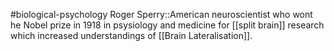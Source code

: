 #biological-psychology 
Roger Sperry::American neuroscientist who wont he Nobel prize in 1918 in psysiology and medicine for [[split brain]] research which increased understandings of [[Brain Lateralisation]].